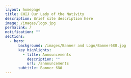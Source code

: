 ```yaml
---
layout: homepage
title: CHIJ Our Lady of the Nativity
description: Brief site description here
image: /images/logo.jpg
permalink: /
notification: ""
sections:
  - hero:
      background: /images/Banner and Logo/Banner680.jpg
      key_highlights:
        - title: Announcements
          description: ""
          url: /announcements
      subtitle: Banner 680
---
```

